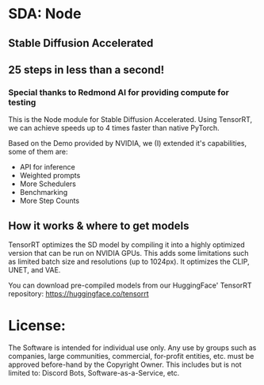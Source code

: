 # SDA: Node
## Stable Diffusion Accelerated
## 25 steps in less than a second!
### Special thanks to Redmond AI for providing compute for testing

This is the Node module for Stable Diffusion Accelerated. Using TensorRT, we can achieve speeds up to 4 times faster than native PyTorch. 

Based on the Demo provided by NVIDIA, we (I) extended it's capabilities, some of them are:

* API for inference
* Weighted prompts
* More Schedulers
* Benchmarking
* More Step Counts

## How it works & where to get models

TensorRT optimizes the SD model by compiling it into a highly optimized version that can be run on NVIDIA GPUs. This adds some limitations such as limited batch size and resolutions (up to 1024px). It optimizes the CLIP, UNET, and VAE.

You can download pre-compiled models from our HuggingFace' TensorRT repository:
https://huggingface.co/tensorrt

# License:
The Software is intended for individual use only. Any use by groups such as companies, large communities, commercial, for-profit entities, etc. must be approved before-hand by the Copyright Owner. This includes but is not limited to: Discord Bots, Software-as-a-Service, etc.